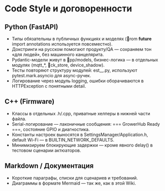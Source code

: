 # Code Style и договоренности

## Python (FastAPI)
- Типы обязательны в публичных функциях и моделях (rom __future__ import annotations используется повсеместно).
- Докстринги на русском помогают продукту/QA — сохраняем тон «для людей», без машинного канцелярита.
- Pydantic-модели живут в pp/models, бизнес-логика — в отдельных модулях (mqtt_*, ck_store, device_shadow).
- Тесты повторяют структуру модулей: 	est_<module>_<case>.py, используют pytest.mark.asyncio для async-ручек.
- Логирование через модуль logging, ошибки оборачиваются в HTTPException с понятными detail.

## C++ (Firmware)
- Классы в отдельных .h/.cpp, приватные хелперы в нижней части файла.
- Serial-логирование — лаконичные сообщения: === GrowerHub Ready ===, состояние GPIO и диагностика.
- Константы настроек выносятся в SettingsManager/Application.h, default Wi-Fi — в BUILTIN_NETWORK_DEFAULTS.
- Минимизируем блокирующие задержки — кроме явного delay() в тестовом сценарии актюаторов.

## Markdown / Документация
- Короткие параграфы, списки для сценариев и требований.
- Диаграммы в формате Mermaid — так же, как в этой Wiki.
